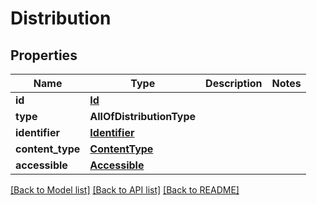 # Distribution

## Properties
Name | Type | Description | Notes
------------ | ------------- | ------------- | -------------
**id** | [**Id**](Id.md) |  | 
**type** | **AllOfDistributionType** |  | 
**identifier** | [**Identifier**](Identifier.md) |  | 
**content_type** | [**ContentType**](ContentType.md) |  | 
**accessible** | [**Accessible**](Accessible.md) |  | 

[[Back to Model list]](../README.md#documentation-for-models) [[Back to API list]](../README.md#documentation-for-api-endpoints) [[Back to README]](../README.md)

